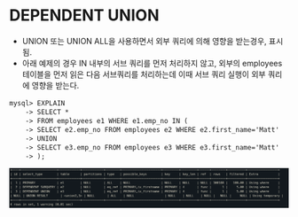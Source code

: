 # DEPENDENT UNION

- UNION 또는 UNION ALL을 사용하면서 외부 쿼리에 의해 영향을 받는경우, 표시됨.
- 아래 예제의 경우 IN 내부의 서브 쿼리를 먼저 처리하지 않고, 외부의 employees 테이블을 먼저 읽은 다음 서브쿼리를 처리하는데 이때 서브 쿼리 실행이 외부 쿼리에 영향을 받는다.

``` mysql
mysql> EXPLAIN
    -> SELECT *
    -> FROM employees e1 WHERE e1.emp_no IN (
    -> SELECT e2.emp_no FROM employees e2 WHERE e2.first_name='Matt'
    -> UNION
    -> SELECT e3.emp_no FROM employees e3 WHERE e3.first_name='Matt'
    -> );
```

![img](./img/10.3.2.4.png)